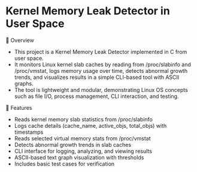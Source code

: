 # Kernel Memory Leak Detector in User Space

📌 Overview
* This project is a Kernel Memory Leak Detector implemented in C from user space.
* It monitors Linux kernel slab caches by reading from /proc/slabinfo and /proc/vmstat, logs memory usage over time, detects abnormal growth trends, and visualizes results in a simple CLI-based tool with ASCII graphs.
* The tool is lightweight and modular, demonstrating Linux OS concepts such as file I/O, process management, CLI interaction, and testing.

🚀 Features
* Reads kernel memory slab statistics from /proc/slabinfo
* Logs cache details (cache_name, active_objs, total_objs) with timestamps
* Reads selected virtual memory stats from /proc/vmstat
* Detects abnormal growth trends in slab caches
* CLI interface for logging, analyzing, and viewing results
* ASCII-based text graph visualization with thresholds
* Includes basic test cases for verification
